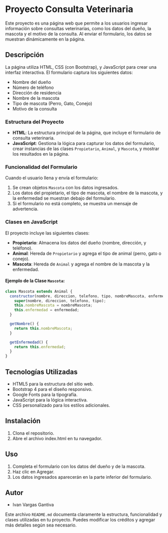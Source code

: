 # Proyecto Consulta Veterinaria

Este proyecto es una página web que permite a los usuarios ingresar información sobre consultas veterinarias, como los datos del dueño, la mascota y el motivo de la consulta. Al enviar el formulario, los datos se muestran dinámicamente en la página.

## Descripción

La página utiliza HTML, CSS (con Bootstrap), y JavaScript para crear una interfaz interactiva. El formulario captura los siguientes datos:
- Nombre del dueño
- Número de teléfono
- Dirección de residencia
- Nombre de la mascota
- Tipo de mascota (Perro, Gato, Conejo)
- Motivo de la consulta

### Estructura del Proyecto

- **HTML**: La estructura principal de la página, que incluye el formulario de consulta veterinaria.
- **JavaScript**: Gestiona la lógica para capturar los datos del formulario, crear instancias de las clases `Propietario`, `Animal`, y `Mascota`, y mostrar los resultados en la página.

### Funcionalidad del Formulario

Cuando el usuario llena y envía el formulario:
1. Se crean objetos `Mascota` con los datos ingresados.
2. Los datos del propietario, el tipo de mascota, el nombre de la mascota, y la enfermedad se muestran debajo del formulario.
3. Si el formulario no está completo, se muestra un mensaje de advertencia.

### Clases en JavaScript

El proyecto incluye las siguientes clases:

- **Propietario**: Almacena los datos del dueño (nombre, dirección, y teléfono).
- **Animal**: Hereda de `Propietario` y agrega el tipo de animal (perro, gato o conejo).
- **Mascota**: Hereda de `Animal` y agrega el nombre de la mascota y la enfermedad.

#### Ejemplo de la Clase `Mascota`:
```js
class Mascota extends Animal {
  constructor(nombre, direccion, telefono, tipo, nombreMascota, enfermedad) {
    super(nombre, direccion, telefono, tipo);
    this.nombreMascota = nombreMascota;
    this.enfermedad = enfermedad;
  }

  getNombre() {
    return this.nombreMascota;
  }

  getEnfermedad() {
    return this.enfermedad;
  }
}
```

## Tecnologías Utilizadas

- HTML5 para la estructura del sitio web.
- Bootstrap 4 para el diseño responsivo.
- Google Fonts para la tipografía.
- JavaScript para la lógica interactiva.
- CSS personalizado para los estilos adicionales.

## Instalación

1. Clona el repositorio.
2. Abre el archivo index.html en tu navegador.  

## Uso

1. Completa el formulario con los datos del dueño y de la mascota.
2. Haz clic en Agregar.
3. Los datos ingresados aparecerán en la parte inferior del formulario.

## Autor

- Ivan Vargas Gantiva


Este archivo `README.md` documenta claramente la estructura, funcionalidad y clases utilizadas en tu proyecto. Puedes modificar los créditos y agregar más detalles según sea necesario.

